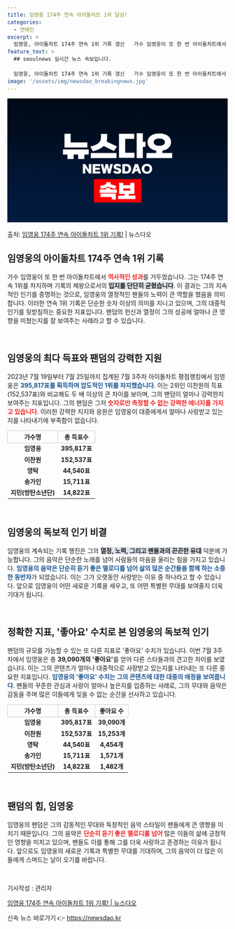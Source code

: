 ```yaml
---
title: 임영웅 174주 연속 아이돌차트 1위 달성!
categories:
  - 연예인
excerpt: >
  임영웅, 아이돌차트 174주 연속 1위 기록 갱신   가수 임영웅이 또 한 번 아이돌차트에서 역사적인 성과를…
feature_text: >
  ## seoulnews 실시간 뉴스 속보입니다.

  임영웅, 아이돌차트 174주 연속 1위 기록 갱신   가수 임영웅이 또 한 번 아이돌차트에서 역사적인 성과를…
image: '/assets/img/newsdao_breakingnews.jpg'
---
```


![뉴스다오 속보](/assets/img/newsdao_breakingnews.jpg)

<p>출처: <a href="https://newsdao.kr/5077" rel="dofollow">임영웅 174주 연속 아이돌차트 1위 기록!</a> | 뉴스다오</p>

<h2 data-ke-size="size26">임영웅의 아이돌차트 174주 연속 1위 기록</h2>
<p data-ke-size="size16">가수 임영웅이 또 한 번 아이돌차트에서 <b><span style="color: #ee2323;">역사적인 성과</span></b>를 거두었습니다. 그는 174주 연속 1위를 차지하며 기록의 제왕으로서의 <b><span style="background-color: #21538527;">입지를 단단히 굳혔습니다</span></b>. 이 결과는 그의 지속적인 인기를 증명하는 것으로, 임영웅의 열정적인 팬들의 노력이 큰 역할을 했음을 의미합니다. 이러한 연속 1위 기록은 단순한 숫자 이상의 의미를 지니고 있으며, 그의 대중적 인기를 뒷받침하는 중요한 지표입니다. 팬덤의 헌신과 열정이 그의 성공에 얼마나 큰 영향을 미쳤는지를 잘 보여주는 사례라고 할 수 있습니다.</p>

<p data-ke-size="size16">&nbsp;</p>

<h2 data-ke-size="size26">임영웅의 최다 득표와 팬덤의 강력한 지원</h2>
<p data-ke-size="size16">2023년 7월 19일부터 7월 25일까지 집계된 7월 3주차 아이돌차트 평점랭킹에서 임영웅은 <b><span style="color: #1a5490;">395,817표를 획득하며 압도적인 1위를 차지했습니다</span></b>. 이는 2위인 이찬원의 득표(152,537표)와 비교해도 두 배 이상의 큰 차이를 보이며, 그의 팬덤이 얼마나 강력한지 보여주는 지표입니다. 그의 팬덤은 그저 <b><span style="color: #ee2323;">숫자로만 측정할 수 없는 강력한 에너지를 가지고 있습니다</span></b>. 이러한 강력한 지지와 응원은 임영웅이 대중에게서 얼마나 사랑받고 있는지를 나타내기에 부족함이 없습니다.</p>

<table style="width: 100%; border-spacing: 0;">
    <tr>
        <th style="text-align: center; border: 1px solid #ccc;"><b>가수명</b></th>
        <th style="text-align: center; border: 1px solid #ccc;"><b>총 득표수</b></th>
    </tr>
    <tr>
        <td style="text-align: center; height: 17px;"><b>임영웅</b></td>
        <td style="text-align: center; height: 17px;"><b>395,817표</b></td>
    </tr>
    <tr>
        <td style="text-align: center; height: 17px;"><b>이찬원</b></td>
        <td style="text-align: center; height: 17px;"><b>152,537표</b></td>
    </tr>
    <tr>
        <td style="text-align: center; height: 17px;"><b>영탁</b></td>
        <td style="text-align: center; height: 17px;"><b>44,540표</b></td>
    </tr>
    <tr>
        <td style="text-align: center; height: 17px;"><b>송가인</b></td>
        <td style="text-align: center; height: 17px;"><b>15,711표</b></td>
    </tr>
    <tr>
        <td style="text-align: center; height: 17px;"><b>지민(방탄소년단)</b></td>
        <td style="text-align: center; height: 17px;"><b>14,822표</b></td>
    </tr>
</table>

<p data-ke-size="size16">&nbsp;</p>

<h2 data-ke-size="size26">임영웅의 독보적 인기 비결</h2>
<p data-ke-size="size16">임영웅의 계속되는 기록 행진은 그의 <b><span style="background-color: #21538527;">열정, 노력, 그리고 팬들과의 끈끈한 유대</span></b> 덕분에 가능합니다. 그의 음악은 단순한 노래를 넘어 사람들의 마음을 울리는 힘을 가지고 있습니다. <b><span style="color: #1a5490;">임영웅의 음악은 단순히 듣기 좋은 멜로디를 넘어 삶의 많은 순간들을 함께 하는 소중한 동반자</span></b>가 되었습니다. 이는 그가 오랫동안 사랑받는 이유 중 하나라고 할 수 있습니다. 앞으로 임영웅이 어떤 새로운 기록을 세우고, 또 어떤 특별한 무대를 보여줄지 더욱 기대가 됩니다.</p>

<p data-ke-size="size16">&nbsp;</p>

<h2 data-ke-size="size26">정확한 지표, '좋아요' 수치로 본 임영웅의 독보적 인기</h2>
<p data-ke-size="size16">팬덤의 규모를 가늠할 수 있는 또 다른 지표로 '좋아요' 수치가 있습니다. 이번 7월 3주차에서 임영웅은 총 <b><span style="ee2323;">39,090개의 '좋아요'</span></b>를 얻어 다른 스타들과의 견고한 차이를 보였습니다. 이는 그의 콘텐츠가 얼마나 대중적으로 사랑받고 있는지를 나타내는 또 다른 중요한 지표입니다. <b><span style="color: #1a5490;">임영웅의 '좋아요' 수치는 그의 콘텐츠에 대한 대중의 애정을 보여줍니다</span></b>. 팬들의 꾸준한 관심과 사랑이 얼마나 높은지를 입증하는 사례로, 그의 무대와 음악은 감동을 주며 많은 이들에게 잊을 수 없는 순간을 선사하고 있습니다.</p>

<table style="width: 100%; border-spacing: 0;">
    <tr>
        <th style="text-align: center; border: 1px solid #ccc;"><b>가수명</b></th>
        <th style="text-align: center; border: 1px solid #ccc;"><b>총 득표수</b></th>
        <th style="text-align: center; border: 1px solid #ccc;"><b>좋아요 수</b></th>
    </tr>
    <tr>
        <td style="text-align: center; height: 17px;"><b>임영웅</b></td>
        <td style="text-align: center; height: 17px;"><b>395,817표</b></td>
        <td style="text-align: center; height: 17px;"><b>39,090개</b></td>
    </tr>
    <tr>
        <td style="text-align: center; height: 17px;"><b>이찬원</b></td>
        <td style="text-align: center; height: 17px;"><b>152,537표</b></td>
        <td style="text-align: center; height: 17px;"><b>15,253개</b></td>
    </tr>
    <tr>
        <td style="text-align: center; height: 17px;"><b>영탁</b></td>
        <td style="text-align: center; height: 17px;"><b>44,540표</b></td>
        <td style="text-align: center; height: 17px;"><b>4,454개</b></td>
    </tr>
    <tr>
        <td style="text-align: center; height: 17px;"><b>송가인</b></td>
        <td style="text-align: center; height: 17px;"><b>15,711표</b></td>
        <td style="text-align: center; height: 17px;"><b>1,571개</b></td>
    </tr>
    <tr>
        <td style="text-align: center; height: 17px;"><b>지민(방탄소년단)</b></td>
        <td style="text-align: center; height: 17px;"><b>14,822표</b></td>
        <td style="text-align: center; height: 17px;"><b>1,482개</b></td>
    </tr>
</table>

<p data-ke-size="size16">&nbsp;</p>

<h2 data-ke-size="size26">팬덤의 힘, 임영웅</h2>
<p data-ke-size="size16">임영웅의 팬덤은 그의 감동적인 무대와 독창적인 음악 스타일이 팬들에게 큰 영향을 미치기 때문입니다. 그의 음악은 <b><span style="color: #ee2323;">단순히 듣기 좋은 멜로디를 넘어</span></b> 많은 이들의 삶에 긍정적인 영향을 미치고 있으며, 팬들도 이를 통해 그를 더욱 사랑하고 존경하는 이유가 됩니다. 앞으로도 임영웅의 새로운 기록과 특별한 무대를 기대하며, 그의 음악이 더 많은 이들에게 스며드는 날이 오기를 바랍니다.</p>

<p data-ke-size="size16">&nbsp;</p>

<p data-ke-size="size16">기사작성 : 관리자</p>
<p data-ke-size="size16"><a href="https://newsdao.kr/5077">임영웅 174주 연속 아이돌차트 1위 기록! | 뉴스다오</a></p> 

신속 뉴스 바로가기 👉 <a href="https://newsdao.kr" rel="dofollow">https://newsdao.kr</a>


